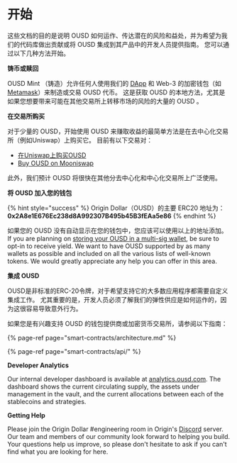 # 开始

这些文档的目的是说明 OUSD 如何运作、传达潜在的风险和益处，并为希望为我们的代码库做出贡献或将 OUSD 集成到其产品中的开发人员提供指南。 您可以通过以下几种方法开始。

**铸币或赎回**

OUSD Mint （铸造）允许任何人使用我们的 [DApp](www.ousd.com) 和 Web-3 的加密钱包（如 [Metamask](https://www.metamask.io)）来制造或交易 OUSD 代币。 这是获取 OUSD 的本地方法，尤其是如果您想要带来可能在其他交易所上转移市场的风险的大量的 OUSD 。

**在交易所购买**

对于少量的 OUSD，开始使用 OUSD 来赚取收益的最简单方法是在去中心化交易所（例如Uniswap）上购买它。 目前有以下交易对：

* [在Uniswap上购买OUSD](https://app.uniswap.org/#/swap?outputCurrency=0x2A8e1E676Ec238d8A992307B495b45B3fEAa5e86)
* [Buy OUSD on Mooniswap](https://mooniswap.exchange/#/swap?outputToken=0x2a8e1e676ec238d8a992307b495b45b3feaa5e86)

此外，我们预计 OUSD 将很快在其他分去中心化和中心化交易所上广泛使用。

**将 OUSD 加入您的钱包**

{% hint style="success" %}
Origin Dollar（OUSD）的主要 ERC20 地址为：   
**0x2A8e1E676Ec238d8A992307B495b45B3fEAa5e86**
{% endhint %}

如果您的 OUSD 没有自动显示在您的钱包中，您应该可以使用以上的地址添加。 If you are planning on [storing your OUSD in a multi-sig wallet](core-concepts/elastic-supply/rebasing-and-smart-contracts.md), be sure to opt-in to receive yield. We want to have OUSD supported by as many wallets as possible and included on all the various lists of well-known tokens. We would greatly appreciate any help you can offer in this area.

**集成 OUSD**

OUSD是非标准的ERC-20令牌，对于希望支持它的大多数应用程序都需要自定义集成工作。 尤其重要的是，开发人员必须了解我们的弹性供应是如何运作的，因为这很容易导致意外行为。

如果您是有兴趣支持 OUSD 的钱包提供商或加密货币交易所，请参阅以下指南：

{% page-ref page="smart-contracts/architecture.md" %}

{% page-ref page="smart-contracts/api/" %}

**Developer Analytics**

Our internal developer dashboard is available at [analytics.ousd.com](https://analytics.ousd.com). The dashboard shows the current circulating supply, the assets under management in the vault, and the current allocations between each of the stablecoins and strategies.

**Getting Help**

Please join the Origin Dollar \#engineering room in Origin's [Discord](www.originprotocol.com/discord) server.  Our team and members of our community look forward to helping you build. Your questions help us improve, so please don't hesitate to ask if you can't find what you are looking for here.

